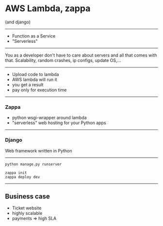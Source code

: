 # AWS Lambda, zappa

(and django)

---

- Function as a Service
- "Serverless"

---

You as a developer don't have to care about servers and all that comes with that.
Scalability, random crashes, ip configs, update OS,...

---

- Upload code to lambda
- AWS lambda will run it
- you get a result
- pay only for execution time

---

### Zappa

- python wsgi-wrapper around lambda
- "serverless" web hosting for your Python apps

---

### Django 

Web framework written in Python

---

```
python manage.py runserver
```

```
zappa init
zappa deploy dev
```

---

## Business case

- Ticket website
- highly scalable
- payments => high SLA



